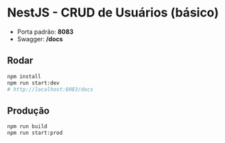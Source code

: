 # NestJS - CRUD de Usuários (básico)
- Porta padrão: **8083**
- Swagger: **/docs**

## Rodar
```bash
npm install
npm run start:dev
# http://localhost:8083/docs
```

## Produção
```bash
npm run build
npm run start:prod
```
